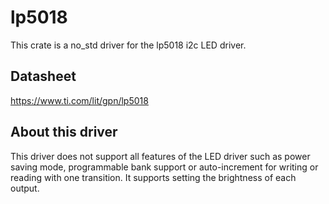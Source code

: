 # lp5018

This crate is a no_std driver for the lp5018 i2c LED driver.

## Datasheet

https://www.ti.com/lit/gpn/lp5018

## About this driver
This driver does not support all features of the LED driver such as power saving mode, programmable
bank support or auto-increment for writing or reading with one transition.
It supports setting the brightness of each output.
